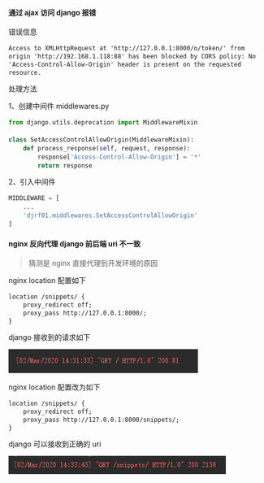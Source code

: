 #### 通过 ajax 访问 django 报错

错误信息

```
Access to XMLHttpRequest at 'http://127.0.0.1:8000/o/token/' from origin 'http://192.168.1.118:88' has been blocked by CORS policy: No 'Access-Control-Allow-Origin' header is present on the requested resource.
```

处理方法

1、创建中间件 middlewares.py

```python
from django.utils.deprecation import MiddlewareMixin

class SetAccessControlAllowOrigin(MiddlewareMixin):
    def process_response(self, request, response):
        response['Access-Control-Allow-Origin'] = '*'
        return response
```

2、引入中间件

```python
MIDDLEWARE = [
    ...
    'djrf01.middlewares.SetAccessControlAllowOrigin'
]
```



#### nginx 反向代理 django 前后端 uri 不一致

> 猜测是 nginx 直接代理到开发环境的原因

nginx  location 配置如下

```
location /snippets/ {
    proxy_redirect off; 
    proxy_pass http://127.0.0.1:8000/;
}
```

django 接收到的请求如下

![image-20200302143150249](assets/image-20200302143150249.png)

nginx location 配置改为如下

```
location /snippets/ {
    proxy_redirect off; 
    proxy_pass http://127.0.0.1:8000/snippets/;
}
```

django 可以接收到正确的 uri

![image-20200302143421723](assets/image-20200302143421723.png)

